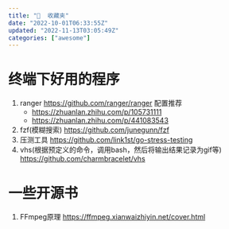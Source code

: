 ```yaml
---
title: "🌟  收藏夹"
date: "2022-10-01T06:33:55Z"
updated: "2022-11-13T03:05:49Z"
categories: ["awesome"]
---
```

# 终端下好用的程序
1. ranger https://github.com/ranger/ranger  配置推荐
	- https://zhuanlan.zhihu.com/p/105731111
	- https://zhuanlan.zhihu.com/p/441083543
2. fzf(模糊搜索) https://github.com/junegunn/fzf
3. 压测工具 https://github.com/link1st/go-stress-testing
4. vhs(根据预定义的命令，调用bash，然后将输出结果记录为gif等) https://github.com/charmbracelet/vhs

# 一些开源书

1. FFmpeg原理 https://ffmpeg.xianwaizhiyin.net/cover.html
